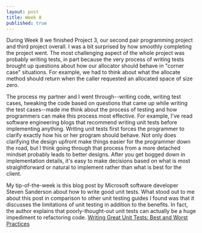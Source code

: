 ```yaml
---
layout: post
title: Week 8
published: true
---
```



During Week 8 we finished Project 3, our second pair programming project and third project overall.  I was a bit surprised by how smoothly completing the project went.  The most challenging aspect of the whole project was probably writing tests, in part because the very process of writing tests brought up questions about how our allocator should behave in "corner case" situations.  For example, we had to think about what the allocate method should return when the caller requested an allocated space of size zero.

The process my partner and I went through--writing code, writing test cases, tweaking the code based on questions that came up while writing the test cases--made me think about the process of testing and how programmers can make this process most effective.  For example, I've read software engineering blogs that recommend writing unit tests before implementing anything.  Writing unit tests first forces the programmer to clarify exactly how his or her program should behave.  Not only does clarifying the design upfront make things easier for the programmer down the road, but I think going through that process from a more detached mindset probably leads to better designs.  After you get bogged down in implementation details, it's easy to make decisions based on what is most straightforward or natural to implement rather than what is best for the client.

My tip-of-the-week is this blog post by Microsoft software developer Steven Sanderson about how to write good unit tests.  What stood out to me about this post in comparison to other unit testing guides I found was that it discusses the limitations of unit testing in addition to the benefits.  In fact, the author explains that poorly-thought-out unit tests can actually be a huge impediment to refactoring code. [Writing Great Unit Tests: Best and Worst Practices](http://blog.stevensanderson.com/2009/08/24/writing-great-unit-tests-best-and-worst-practises/)
